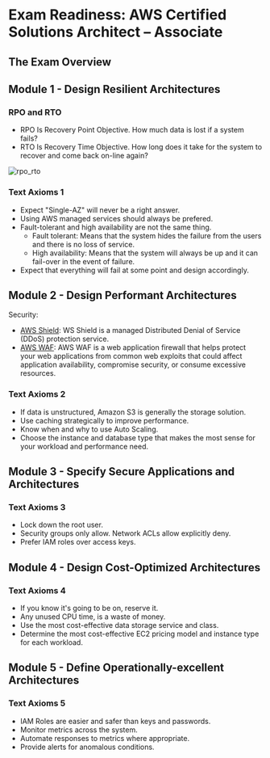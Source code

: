 # Exam Readiness: AWS Certified Solutions Architect – Associate

## The Exam Overview

## Module 1 - Design Resilient Architectures

### RPO and RTO

* RPO Is Recovery Point Objective. How much data is lost if a system fails?
* RTO Is Recovery Time Objective. How long does it take for the system to recover and come back on-line again?

![rpo_rto](https://upload.wikimedia.org/wikipedia/en/6/69/RPO_RTO_example_converted.png)

### Text Axioms 1

* Expect "Single-AZ" will never be a right answer.
* Using AWS managed services should always be prefered.
* Fault-tolerant and high availability are not the same thing.
  * Fault tolerant: Means that the system hides the failure from the users and there is no loss of service.
  * High availability: Means that the system will always be up and it can fail-over in the event of failure.
* Expect that everything will fail at some point and design accordingly.

## Module 2 - Design Performant Architectures

Security:

* [AWS Shield](https://aws.amazon.com/shield/): WS Shield is a managed Distributed Denial of Service (DDoS) protection service.
* [AWS WAF](https://aws.amazon.com/waf/): AWS WAF is a web application firewall that helps protect your web applications from common web exploits that could affect application availability, compromise security, or consume excessive resources.

### Text Axioms 2

* If data is unstructured, Amazon S3 is generally the storage solution.
* Use caching strategically to improve performance.
* Know when and why to use Auto Scaling.
* Choose the instance and database type that makes the most sense for your workload and performance need.

## Module 3 - Specify Secure Applications and Architectures

### Text Axioms 3

* Lock down the root user.
* Security groups only allow. Network ACLs allow explicitly deny.
* Prefer IAM roles over access keys.

## Module 4 - Design Cost-Optimized Architectures

### Text Axioms 4

* If you know it's going to be on, reserve it.
* Any unused CPU time, is a waste of money.
* Use the most cost-effective data storage service and class.
* Determine the most cost-effective EC2 pricing model and instance type for each workload.

## Module 5 - Define Operationally-excellent Architectures

### Text Axioms 5

* IAM Roles are easier and safer than keys and passwords.
* Monitor metrics across the system.
* Automate responses to metrics where appropriate.
* Provide alerts for anomalous conditions.
